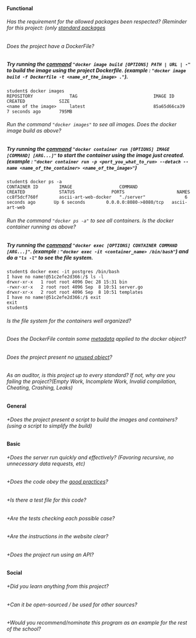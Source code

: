 #### Functional

###### Has the requirement for the allowed packages been respected? (Reminder for this project: (only [standard packages](https://golang.org/pkg/)

###### Does the project have a DockerFile?

##### Try running the [command](https://docs.docker.com/engine/reference/commandline/image_build/) `"docker image build [OPTIONS] PATH | URL | -"` to build the image using the project Dockerfile. (example : `"docker image build -f Dockerfile -t <name_of_the_image> ."`).

```
student$ docker images
REPOSITORY              TAG                             IMAGE ID            CREATED             SIZE
<name of the image>     latest                          85a65d66ca39        7 seconds ago       795MB
```

###### Run the command `"docker images"` to see all images. Does the docker image build as above?

##### Try running the [command](https://docs.docker.com/engine/reference/commandline/container_run/) `"docker container run [OPTIONS] IMAGE [COMMAND] [ARG...]"` to start the container using the image just created. (example : `"docker container run -p <port_you_what_to_run> --detach --name <name_of_the_container> <name_of_the_image>"`)

```
student$ docker ps -a
CONTAINER ID        IMAGE                  COMMAND                  CREATED             STATUS              PORTS                    NAMES
cc8f5dcf760f        ascii-art-web-docker   "./server"               6 seconds ago       Up 6 seconds        0.0.0.0:8080->8080/tcp   ascii-art-web
```

###### Run the command `"docker ps -a"` to see all containers. Is the docker container running as above?

##### Try running the [command](https://docs.docker.com/engine/reference/commandline/exec/) `"docker exec [OPTIONS] CONTAINER COMMAND [ARG...]"`. (example : `"docker exec -it <container_name> /bin/bash"`) and do a `"ls -l"` to see the file system.

```
student$ docker exec -it postgres /bin/bash
I have no name!@51c2efe2d366:/$ ls -l
drwxr-xr-x   1 root root 4096 Dec 28 15:31 bin
-rwxr-xr-x   2 root root 4096 Sep  8 10:51 server.go
drwxr-xr-x   2 root root 4096 Sep  8 10:51 templates
I have no name!@51c2efe2d366:/$ exit
exit
student$
```

###### Is the file system for the containers well organized?

###### Does the DockerFile contain some [metadata](https://docs.docker.com/config/labels-custom-metadata/) applied to the docker object?

###### Does the project present no [unused object](https://docs.docker.com/config/pruning/)?

###### As an auditor, is this project up to every standard? If not, why are you failing the project?(Empty Work, Incomplete Work, Invalid compilation, Cheating, Crashing, Leaks)

#### General

###### +Does the project present a script to build the images and containers? (using a script to simplify the build)

#### Basic

###### +Does the server run quickly and effectively? (Favoring recursive, no unnecessary data requests, etc)

###### +Does the code obey the [good practices](https://public.01-edu.org/subjects/good-practices/)?

###### +Is there a test file for this code?

###### +Are the tests checking each possible case?

###### +Are the instructions in the website clear?

###### +Does the project run using an API?

#### Social

###### +Did you learn anything from this project?

###### +Can it be open-sourced / be used for other sources?

###### +Would you recommend/nominate this program as an example for the rest of the school?
